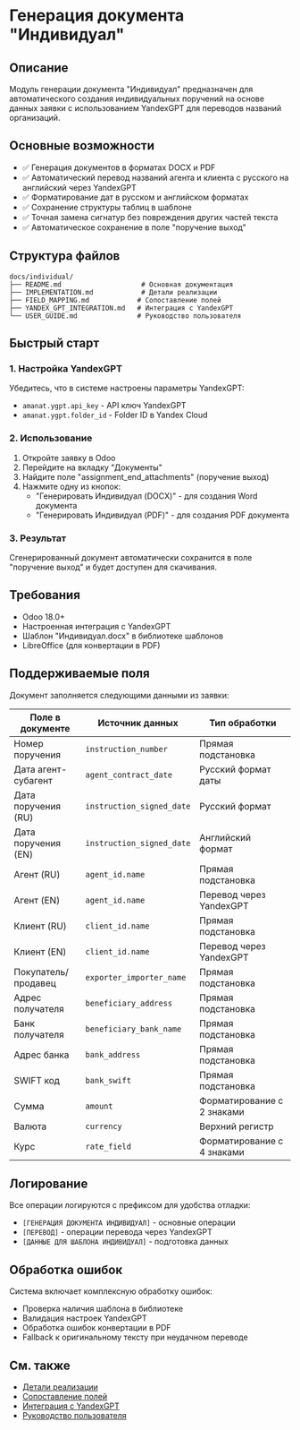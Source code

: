 # Генерация документа "Индивидуал"

## Описание

Модуль генерации документа "Индивидуал" предназначен для автоматического создания индивидуальных поручений на основе данных заявки с использованием YandexGPT для переводов названий организаций.

## Основные возможности

- ✅ Генерация документов в форматах DOCX и PDF
- ✅ Автоматический перевод названий агента и клиента с русского на английский через YandexGPT
- ✅ Форматирование дат в русском и английском форматах
- ✅ Сохранение структуры таблиц в шаблоне
- ✅ Точная замена сигнатур без повреждения других частей текста
- ✅ Автоматическое сохранение в поле "поручение выход"

## Структура файлов

```
docs/individual/
├── README.md                    # Основная документация
├── IMPLEMENTATION.md            # Детали реализации
├── FIELD_MAPPING.md            # Сопоставление полей
├── YANDEX_GPT_INTEGRATION.md   # Интеграция с YandexGPT
└── USER_GUIDE.md               # Руководство пользователя
```

## Быстрый старт

### 1. Настройка YandexGPT
Убедитесь, что в системе настроены параметры YandexGPT:
- `amanat.ygpt.api_key` - API ключ YandexGPT
- `amanat.ygpt.folder_id` - Folder ID в Yandex Cloud

### 2. Использование
1. Откройте заявку в Odoo
2. Перейдите на вкладку "Документы"
3. Найдите поле "assignment_end_attachments" (поручение выход)
4. Нажмите одну из кнопок:
   - "Генерировать Индивидуал (DOCX)" - для создания Word документа
   - "Генерировать Индивидуал (PDF)" - для создания PDF документа

### 3. Результат
Сгенерированный документ автоматически сохранится в поле "поручение выход" и будет доступен для скачивания.

## Требования

- Odoo 18.0+
- Настроенная интеграция с YandexGPT
- Шаблон "Индивидуал.docx" в библиотеке шаблонов
- LibreOffice (для конвертации в PDF)

## Поддерживаемые поля

Документ заполняется следующими данными из заявки:

| Поле в документе | Источник данных | Тип обработки |
|------------------|-----------------|---------------|
| Номер поручения | `instruction_number` | Прямая подстановка |
| Дата агент-субагент | `agent_contract_date` | Русский формат даты |
| Дата поручения (RU) | `instruction_signed_date` | Русский формат |
| Дата поручения (EN) | `instruction_signed_date` | Английский формат |
| Агент (RU) | `agent_id.name` | Прямая подстановка |
| Агент (EN) | `agent_id.name` | Перевод через YandexGPT |
| Клиент (RU) | `client_id.name` | Прямая подстановка |
| Клиент (EN) | `client_id.name` | Перевод через YandexGPT |
| Покупатель/продавец | `exporter_importer_name` | Прямая подстановка |
| Адрес получателя | `beneficiary_address` | Прямая подстановка |
| Банк получателя | `beneficiary_bank_name` | Прямая подстановка |
| Адрес банка | `bank_address` | Прямая подстановка |
| SWIFT код | `bank_swift` | Прямая подстановка |
| Сумма | `amount` | Форматирование с 2 знаками |
| Валюта | `currency` | Верхний регистр |
| Курс | `rate_field` | Форматирование с 4 знаками |

## Логирование

Все операции логируются с префиксом для удобства отладки:
- `[ГЕНЕРАЦИЯ ДОКУМЕНТА ИНДИВИДУАЛ]` - основные операции
- `[ПЕРЕВОД]` - операции перевода через YandexGPT
- `[ДАННЫЕ ДЛЯ ШАБЛОНА ИНДИВИДУАЛ]` - подготовка данных

## Обработка ошибок

Система включает комплексную обработку ошибок:
- Проверка наличия шаблона в библиотеке
- Валидация настроек YandexGPT
- Обработка ошибок конвертации в PDF
- Fallback к оригинальному тексту при неудачном переводе

## См. также

- [Детали реализации](IMPLEMENTATION.md)
- [Сопоставление полей](FIELD_MAPPING.md)
- [Интеграция с YandexGPT](YANDEX_GPT_INTEGRATION.md)
- [Руководство пользователя](USER_GUIDE.md)
